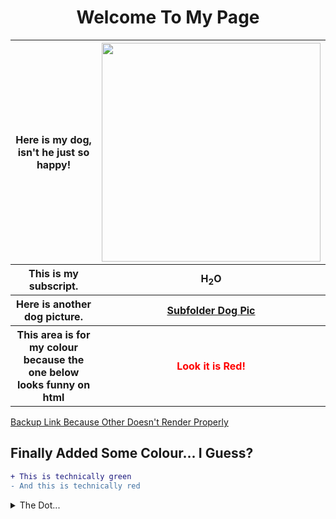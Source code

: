 <html>
<body>
<h1 align="center"> Welcome To My Page</h1>
<table>
  <tr>
    <th>Here is my dog, isn't he just so happy!</th>
    <th><img width="350" height="350" src="https://github.com/ctrottier10/Knes381/assets/157738786/f442b401-8a51-4915-8a91-ea338991a96e"></th>
  </tr>
  <tr>
    <th>This is my subscript.</th>
    <th>H<sub>2</sub>O</th>
  </tr>
  <tr>
    <th>Here is another dog picture.
    <th><a href="/Pictures/dog.png">Subfolder Dog Pic</a></th>
  </tr>
  <tr>
    <th>This area is for my colour because the one below looks funny on html</th>
    <th><p style="color:red;">Look it is Red!</p></th>
  </tr>
</table>


</body>
</html>


[Backup Link Because Other Doesn't Render Properly](Pictures/dog.png)

## Finally Added Some Colour... I Guess?

```diff
+ This is technically green
- And this is technically red
```

<details>
<summary>The Dot...</summary>

V&#x0307;O<sub>2</sub>

</details>
